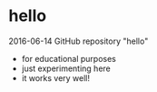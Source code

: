 # hello
2016-06-14 GitHub repository "hello"
 - for educational purposes
 - just experimenting here
 - it works very well!
